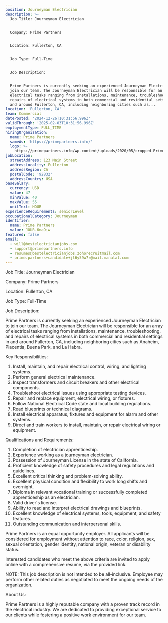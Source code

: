```yaml
---
position: Journeyman Electrician
description: >-
  Job Title: Journeyman Electrician 


  Company: Prime Partners


  Location: Fullerton, CA 


  Job Type: Full-Time 


  Job Description:


  Prime Partners is currently seeking an experienced Journeyman Electrician to
  join our team. The Journeyman Electrician will be responsible for an array of
  electrical tasks ranging from installations, maintenance, troubleshooting, and
  repairs of electrical systems in both commercial and residential settings in
  and around Fullerton, CA, including neighboring cities such as...
location: 'Fullerton, CA'
team: Commercial
datePosted: '2024-12-26T10:31:56.996Z'
validThrough: '2025-02-03T10:31:56.996Z'
employmentType: FULL_TIME
hiringOrganization:
  name: Prime Partners
  sameAs: 'https://primepartners.info/'
  logo: >-
    https://primepartners.info/wp-content/uploads/2020/05/cropped-Prime-Partners-Logo-NO-BG-1-1.png
jobLocation:
  streetAddress: 123 Main Street
  addressLocality: Fullerton
  addressRegion: CA
  postalCode: '92832'
  addressCountry: USA
baseSalary:
  currency: USD
  value: 47
  minValue: 40
  maxValue: 55
  unitText: HOUR
experienceRequirements: seniorLevel
occupationalCategory: Journeyman
identifier:
  name: Prime Partners
  value: JOUR-6na9iw
featured: false
email:
  - will@bestelectricianjobs.com
  - support@primepartners.info
  - resumes@bestelectricianjobs.zohorecruitmail.com
  - prime.partners+candidate+jl6y59w7r@mail.manatal.com
---
```




Job Title: Journeyman Electrician 

Company: Prime Partners

Location: Fullerton, CA 

Job Type: Full-Time 

Job Description:

Prime Partners is currently seeking an experienced Journeyman Electrician to join our team. The Journeyman Electrician will be responsible for an array of electrical tasks ranging from installations, maintenance, troubleshooting, and repairs of electrical systems in both commercial and residential settings in and around Fullerton, CA, including neighboring cities such as Anaheim, Placentia, Buena Park, and La Habra. 

Key Responsibilities:

1. Install, maintain, and repair electrical control, wiring, and lighting systems. 
2. Perform general electrical maintenance.
3. Inspect transformers and circuit breakers and other electrical components.
4. Troubleshoot electrical issues using appropriate testing devices.
5. Repair and replace equipment, electrical wiring, or fixtures.
6. Follow National Electrical Code state and local building regulations.
7. Read blueprints or technical diagrams.
8. Install electrical apparatus, fixtures and equipment for alarm and other systems.
9. Direct and train workers to install, maintain, or repair electrical wiring or equipment.

Qualifications and Requirements:

1. Completion of electrician apprenticeship.
2. Experience working as a journeyman electrician.
3. Possession of Journeyman License in the state of California.
4. Proficient knowledge of safety procedures and legal regulations and guidelines.
5. Excellent critical thinking and problem-solving ability.
6. Excellent physical condition and flexibility to work long shifts and overnight.
7. Diploma in relevant vocational training or successfully completed apprenticeship as an electrician.
8. Valid driver's license.
9. Ability to read and interpret electrical drawings and blueprints.
10. Excellent knowledge of electrical systems, tools, equipment, and safety features.
11. Outstanding communication and interpersonal skills.

Prime Partners is an equal opportunity employer. All applicants will be considered for employment without attention to race, color, religion, sex, sexual orientation, gender identity, national origin, veteran or disability status. 

Interested candidates who meet the above criteria are invited to apply online with a comprehensive resume, via the provided link. 

NOTE: This job description is not intended to be all-inclusive. Employee may perform other related duties as negotiated to meet the ongoing needs of the organization. 

About Us:

Prime Partners is a highly reputable company with a proven track record in the electrical industry. We are dedicated to providing exceptional service to our clients while fostering a positive work environment for our team.
